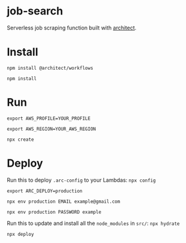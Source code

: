 # job-search

Serverless job scraping function built with [architect](https://arc.codes/).

# Install

`npm install @architect/workflows`

`npm install`

# Run

`export AWS_PROFILE=YOUR_PROFILE`

`export AWS_REGION=YOUR_AWS_REGION`

`npx create`

# Deploy

Run this to deploy `.arc-config` to your Lambdas: `npx config`

`export ARC_DEPLOY=production`

`npx env production EMAIL example@gmail.com`

`npx env production PASSWORD example`

Run this to update and install all the `node_modules` in `src/`: `npx hydrate`

`npx deploy`